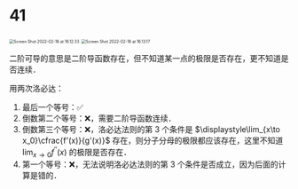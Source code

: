 # 41

<img src="/.media/Screen Shot 2022-02-16 at 16.12.33.png" alt="Screen Shot 2022-02-16 at 16.12.33" style="zoom:50%;" />

<img src="/.media/Screen Shot 2022-02-16 at 16.13.17.png" alt="Screen Shot 2022-02-16 at 16.13.17" style="zoom:50%;" />

二阶可导的意思是二阶导函数存在，但不知道某一点的极限是否存在，更不知道是否连续．

用两次洛必达：

1. 最后一个等号：✅
2. 倒数第二个等号：❌，需要二阶导函数连续．
3. 倒数第三个等号：❌，洛必达法则的第 3 个条件是 $\displaystyle\lim_{x\to x_0}\cfrac{f'(x)}{g'(x)}$ 存在，则分子分母的极限都应该存在，这里不知道 $\displaystyle\lim_{x \to 0}f^{''}(x)$ 的极限是否存在．
4. 第一个等号：❌，无法说明洛必达法则的第 3 个条件是否成立，因为后面的计算是错的．
